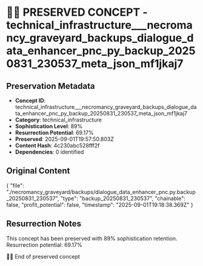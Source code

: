 # 🏴‍☠️ PRESERVED CONCEPT - technical_infrastructure___necromancy_graveyard_backups_dialogue_data_enhancer_pnc_py_backup_20250831_230537_meta_json_mf1jkaj7

## Preservation Metadata
- **Concept ID**: technical_infrastructure___necromancy_graveyard_backups_dialogue_data_enhancer_pnc_py_backup_20250831_230537_meta_json_mf1jkaj7
- **Category**: technical_infrastructure
- **Sophistication Level**: 89%
- **Resurrection Potential**: 69.17%
- **Preserved**: 2025-09-01T19:57:50.803Z
- **Content Hash**: 4c230abc528fff2f
- **Dependencies**: 0 identified

## Original Content

{
  "file": "./necromancy_graveyard/backups/dialogue_data_enhancer_pnc.py.backup_20250831_230537",
  "type": "backup_20250831_230537",
  "chainable": false,
  "profit_potential": false,
  "timestamp": "2025-09-01T19:18:38.369Z"
}

## Resurrection Notes
This concept has been preserved with 89% sophistication retention.
Resurrection potential: 69.17%

🏴‍☠️ End of preserved concept